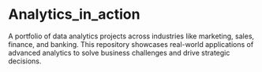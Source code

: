 # Analytics_in_action
A portfolio of data analytics projects across industries like marketing, sales, finance, and banking. This repository showcases real-world applications of advanced analytics to solve business challenges and drive strategic decisions.
